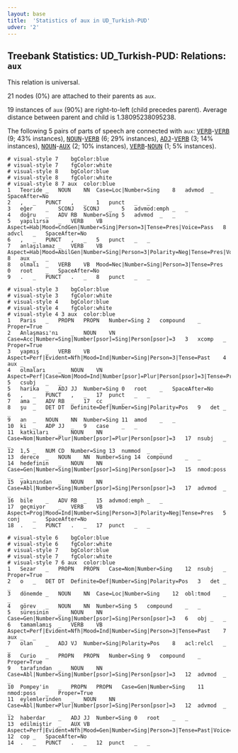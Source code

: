```yaml
---
layout: base
title:  'Statistics of aux in UD_Turkish-PUD'
udver: '2'
---
```


## Treebank Statistics: UD_Turkish-PUD: Relations: `aux`

This relation is universal.

21 nodes (0%) are attached to their parents as `aux`.

19 instances of `aux` (90%) are right-to-left (child precedes parent).
Average distance between parent and child is 1.38095238095238.

The following 5 pairs of parts of speech are connected with `aux`: <tt><a href="tr_pud-pos-VERB.html">VERB</a></tt>-<tt><a href="tr_pud-pos-VERB.html">VERB</a></tt> (9; 43% instances), <tt><a href="tr_pud-pos-NOUN.html">NOUN</a></tt>-<tt><a href="tr_pud-pos-VERB.html">VERB</a></tt> (6; 29% instances), <tt><a href="tr_pud-pos-ADJ.html">ADJ</a></tt>-<tt><a href="tr_pud-pos-VERB.html">VERB</a></tt> (3; 14% instances), <tt><a href="tr_pud-pos-NOUN.html">NOUN</a></tt>-<tt><a href="tr_pud-pos-AUX.html">AUX</a></tt> (2; 10% instances), <tt><a href="tr_pud-pos-VERB.html">VERB</a></tt>-<tt><a href="tr_pud-pos-NOUN.html">NOUN</a></tt> (1; 5% instances).


~~~ conllu
# visual-style 7	bgColor:blue
# visual-style 7	fgColor:white
# visual-style 8	bgColor:blue
# visual-style 8	fgColor:white
# visual-style 8 7 aux	color:blue
1	Teoride	_	NOUN	NN	Case=Loc|Number=Sing	8	advmod	_	SpaceAfter=No
2	,	_	PUNCT	,	_	1	punct	_	_
3	eğer	_	SCONJ	SCONJ	_	5	advmod:emph	_	_
4	doğru	_	ADV	RB	Number=Sing	5	advmod	_	_
5	yapılırsa	_	VERB	VB	Aspect=Hab|Mood=CndGen|Number=Sing|Person=3|Tense=Pres|Voice=Pass	8	advcl	_	SpaceAfter=No
6	,	_	PUNCT	,	_	5	punct	_	_
7	anlaşılamaz	_	VERB	VB	Aspect=Hab|Mood=AbilGen|Number=Sing|Person=3|Polarity=Neg|Tense=Pres|Voice=Pass	8	aux	_	_
8	olmalı	_	VERB	VB	Mood=Nec|Number=Sing|Person=3|Tense=Pres	0	root	_	SpaceAfter=No
9	.	_	PUNCT	.	_	8	punct	_	_

~~~


~~~ conllu
# visual-style 3	bgColor:blue
# visual-style 3	fgColor:white
# visual-style 4	bgColor:blue
# visual-style 4	fgColor:white
# visual-style 4 3 aux	color:blue
1	Paris	_	PROPN	PROPN	Number=Sing	2	compound	_	Proper=True
2	Anlaşması'nı	_	NOUN	VN	Case=Acc|Number=Sing|Number[psor]=Sing|Person[psor]=3	3	xcomp	_	Proper=True
3	yapmış	_	VERB	VB	Aspect=Perf|Evident=Nfh|Mood=Ind|Number=Sing|Person=3|Tense=Past	4	aux	_	_
4	olmaları	_	NOUN	VN	Aspect=Perf|Case=Nom|Mood=Ind|Number[psor]=Plur|Person[psor]=3|Tense=Pres|VerbForm=Ger	5	csubj	_	_
5	harika	_	ADJ	JJ	Number=Sing	0	root	_	SpaceAfter=No
6	,	_	PUNCT	,	_	17	punct	_	_
7	ama	_	ADV	RB	_	17	cc	_	_
8	şu	_	DET	DT	Definite=Def|Number=Sing|Polarity=Pos	9	det	_	_
9	an	_	NOUN	NN	Number=Sing	11	amod	_	_
10	ki	_	ADP	JJ	_	9	case	_	_
11	katkıları	_	NOUN	NN	Case=Nom|Number=Plur|Number[psor]=Plur|Person[psor]=3	17	nsubj	_	_
12	1,5	_	NUM	CD	Number=Sing	13	nummod	_	_
13	derece	_	NOUN	NN	Number=Sing	14	compound	_	_
14	hedefinin	_	NOUN	NN	Case=Gen|Number=Sing|Number[psor]=Sing|Person[psor]=3	15	nmod:poss	_	_
15	yakınından	_	NOUN	NN	Case=Abl|Number=Sing|Number[psor]=Sing|Person[psor]=3	17	advmod	_	_
16	bile	_	ADV	RB	_	15	advmod:emph	_	_
17	geçmiyor	_	VERB	VB	Aspect=Prog|Mood=Ind|Number=Sing|Person=3|Polarity=Neg|Tense=Pres	5	conj	_	SpaceAfter=No
18	.	_	PUNCT	.	_	17	punct	_	_

~~~


~~~ conllu
# visual-style 6	bgColor:blue
# visual-style 6	fgColor:white
# visual-style 7	bgColor:blue
# visual-style 7	fgColor:white
# visual-style 7 6 aux	color:blue
1	Sezar	_	PROPN	PROPN	Case=Nom|Number=Sing	12	nsubj	_	Proper=True
2	o	_	DET	DT	Definite=Def|Number=Sing|Polarity=Pos	3	det	_	_
3	dönemde	_	NOUN	NN	Case=Loc|Number=Sing	12	obl:tmod	_	_
4	görev	_	NOUN	NN	Number=Sing	5	compound	_	_
5	süresinin	_	NOUN	NN	Case=Gen|Number=Sing|Number[psor]=Sing|Person[psor]=3	6	obj	_	_
6	tamamlamış	_	VERB	VB	Aspect=Perf|Evident=Nfh|Mood=Ind|Number=Sing|Person=3|Tense=Past	7	aux	_	_
7	olan	_	ADJ	VJ	Number=Sing|Polarity=Pos	8	acl:relcl	_	_
8	Curio	_	PROPN	PROPN	Number=Sing	9	compound	_	Proper=True
9	tarafından	_	NOUN	NN	Case=Abl|Number=Sing|Number[psor]=Sing|Person[psor]=3	12	advmod	_	_
10	Pompey'in	_	PROPN	PROPN	Case=Gen|Number=Sing	11	nmod:poss	_	Proper=True
11	eylemlerinden	_	NOUN	NN	Case=Abl|Number=Plur|Number[psor]=Sing|Person[psor]=3	12	advmod	_	_
12	haberdar	_	ADJ	JJ	Number=Sing	0	root	_	_
13	edilmiştir	_	AUX	VB	Aspect=Perf|Evident=Nfh|Mood=Gen|Number=Sing|Person=3|Tense=Past|Voice=Pass	12	cop	_	SpaceAfter=No
14	.	_	PUNCT	.	_	12	punct	_	_

~~~


